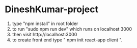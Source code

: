 # DineshKumar-project

1. type "npm install" in root folder
2. to run "sudo npm run dev"  which runs on localhost 3000
3. then visit http://localhost:3000 
4. to create front end type " npm init react-app client ".
